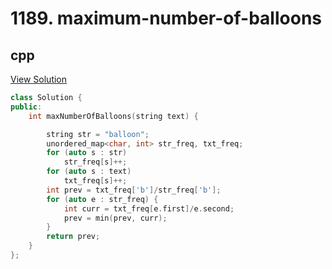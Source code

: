 # 1189. maximum-number-of-balloons

## cpp

[View Solution](1189-maximum-number-of-balloons.cpp)


```cpp
class Solution {
public:
    int maxNumberOfBalloons(string text) {

        string str = "balloon";
        unordered_map<char, int> str_freq, txt_freq;
        for (auto s : str)
            str_freq[s]++;
        for (auto s : text)
            txt_freq[s]++;
        int prev = txt_freq['b']/str_freq['b'];
        for (auto e : str_freq) {
            int curr = txt_freq[e.first]/e.second;
            prev = min(prev, curr);
        }
        return prev;
    }
};
```
